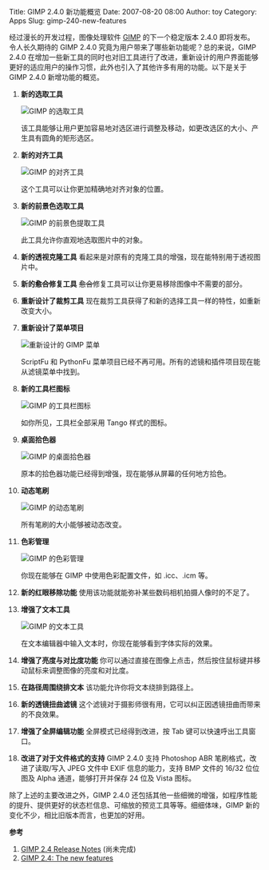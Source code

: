 Title: GIMP 2.4.0 新功能概览
Date: 2007-08-20 08:00
Author: toy
Category: Apps
Slug: gimp-240-new-features

经过漫长的开发过程，图像处理软件 [GIMP](http://gimp.org/)
的下一个稳定版本 2.4.0 即将发布。令人长久期待的 GIMP 2.4.0
究竟为用户带来了哪些新功能呢？总的来说，GIMP 2.4.0
在增加一些新工具的同时也对旧工具进行了改进，重新设计的用户界面能够更好的适应用户的操作习惯，此外也引入了其他许多有用的功能。以下是关于
GIMP 2.4.0 新增功能的概览。

1.  **新的选取工具**

    ![GIMP 的选取工具](http://i.linuxtoy.org/i/gimp24/01.png)

    该工具能够让用户更加容易地对选区进行调整及移动，如更改选区的大小、产生具有圆角的矩形选区。

2.  **新的对齐工具**

    ![GIMP 的对齐工具](http://i.linuxtoy.org/i/gimp24/02.png)

    这个工具可以让你更加精确地对齐对象的位置。

3.  **新的前景色选取工具**

    ![GIMP 的前景色提取工具](http://i.linuxtoy.org/i/gimp24/03.png)

    此工具允许你直观地选取图片中的对象。

4.  **新的透视克隆工具**
    看起来是对原有的克隆工具的增强，现在能特别用于透视图片中。
5.  **新的~~愈合~~修复工具**
    ~~愈合~~修复工具可以让你更易移除图像中不需要的部分。
6.  **重新设计了裁剪工具**
    现在裁剪工具获得了和新的选择工具一样的特性，如重新改变大小。
7.  **重新设计了菜单项目**

    ![重新设计的 GIMP 菜单](http://i.linuxtoy.org/i/gimp24/04.png)

    ScriptFu 和 PythonFu
    菜单项目已经不再可用。所有的滤镜和插件项目现在能从滤镜菜单中找到。

8.  **新的工具栏图标**

    ![GIMP 的工具栏图标](http://i.linuxtoy.org/i/gimp24/05.png)

    如你所见，工具栏全部采用 Tango 样式的图标。

9.  **桌面拾色器**

    ![GIMP 的桌面拾色器](http://i.linuxtoy.org/i/gimp24/06.png)

    原本的拾色器功能已经得到增强，现在能够从屏幕的任何地方拾色。

10. **动态笔刷**

    ![GIMP
    的动态笔刷](http://i.linuxtoy.org/i/gimp24/scalable-brushes.png)

    所有笔刷的大小能够被动态改变。

11. **色彩管理**

    ![GIMP 的色彩管理](http://i.linuxtoy.org/i/gimp24/07.png)

    你现在能够在 GIMP 中使用色彩配置文件，如 .icc、.icm 等。

12. **新的红眼移除功能**
    使用该功能就能弥补某些数码相机拍摄人像时的不足了。
13. **增强了文本工具**

    ![GIMP 的文本工具](http://i.linuxtoy.org/i/gimp24/08.png)

    在文本编辑器中输入文本时，你现在能够看到字体实际的效果。

14. **增强了亮度与对比度功能**
    你可以通过直接在图像上点击，然后按住鼠标键并移动鼠标来调整图像的亮度和对比度。
15. **在路径周围绕排文本**
    该功能允许你将文本绕排到路径上。
16. **新的透镜扭曲滤镜**
    这个滤镜对于摄影师很有用，它可以纠正因透镜扭曲而带来的不良效果。
17. **增强了全屏编辑功能**
    全屏模式已经得到改进，按 Tab 键可以快速呼出工具窗口。
18. **改进了对于文件格式的支持**
    GIMP 2.4.0 支持 Photoshop ABR 笔刷格式，改进了读取/写入 JPEG 文件中
    EXIF 信息的能力，支持 BMP 文件的 16/32 位位图及 Alpha
    通道，能够打开并保存 24 位及 Vista 图标。

除了上述的主要改进之外，GIMP 2.4.0
还包括其他一些细微的增强，如程序性能的提升、提供更好的状态栏信息、可缩放的预览工具等等。细细体味，GIMP
新的变化不少，相比旧版本而言，也更加的好用。

**参考**

1.  [GIMP 2.4 Release
    Notes](http://gimp.org/release-notes/gimp-2.4.html) (尚未完成)
2.  [GIMP 2.4: The new
    features](http://www.gimpusers.com/tutorials/gimp-2-4-new-features.html)

